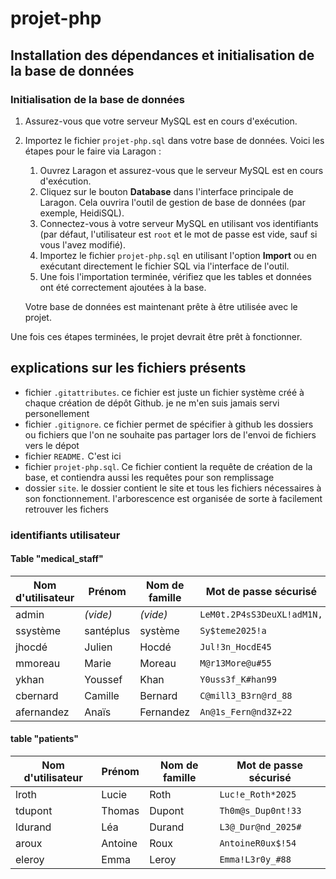 # projet-php

## Installation des dépendances et initialisation de la base de données

### Initialisation de la base de données

1. Assurez-vous que votre serveur MySQL est en cours d'exécution.
2. Importez le fichier `projet-php.sql` dans votre base de données. Voici les étapes pour le faire via Laragon :

   1. Ouvrez Laragon et assurez-vous que le serveur MySQL est en cours d'exécution.
   2. Cliquez sur le bouton **Database** dans l'interface principale de Laragon. Cela ouvrira l'outil de gestion de base de données (par exemple, HeidiSQL).
   3. Connectez-vous à votre serveur MySQL en utilisant vos identifiants (par défaut, l'utilisateur est `root` et le mot de passe est vide, sauf si vous l'avez modifié).
   4. Importez le fichier `projet-php.sql` en utilisant l'option **Import** ou en exécutant directement le fichier SQL via l'interface de l'outil.
   5. Une fois l'importation terminée, vérifiez que les tables et données ont été correctement ajoutées à la base.

   Votre base de données est maintenant prête à être utilisée avec le projet.

Une fois ces étapes terminées, le projet devrait être prêt à fonctionner.

## explications sur les fichiers présents

- fichier `.gitattributes`. ce fichier est juste un fichier système créé à chaque création de dépôt Github. je ne m'en suis jamais servi personellement
- fichier `.gitignore`. ce fichier permet de spécifier à github les dossiers ou fichiers que l'on ne souhaite pas partager lors de l'envoi de fichiers vers le dépot
- fichier `README.` C'est ici
- fichier `projet-php.sql`. Ce fichier contient la requête de création de la base, et contiendra aussi les requêtes pour son remplissage
- dossier `site`. le dossier contient le site et tous les fichiers nécessaires à son fonctionnement. l'arborescence est organisée de sorte à facilement retrouver les fichers

### identifiants utilisateur

#### **Table "medical_staff"**

| Nom d'utilisateur | Prénom    | Nom de famille | Mot de passe sécurisé      |
| ----------------- | ---------- | -------------- | ---------------------------- |
| admin             | *(vide)* | *(vide)*     | `LeM0t.2P4sS3DeuXL!adM1N,` |
| ssystème         | santéplus | système       | `Sy$teme2025!a`            |
| jhocdé           | Julien     | Hocdé         | `Jul!3n_HocdE45`           |
| mmoreau           | Marie      | Moreau         | `M@r13More@u#55`           |
| ykhan             | Youssef    | Khan           | `Y0uss3f_K#han99`          |
| cbernard          | Camille    | Bernard        | `C@mill3_B3rn@rd_88`       |
| afernandez        | Anaïs     | Fernandez      | `An@1s_Fern@nd3Z+22`       |

#### table "patients"

| Nom d'utilisateur | Prénom | Nom de famille | Mot de passe sécurisé |
| ----------------- | ------- | -------------- | ----------------------- |
| lroth             | Lucie   | Roth           | `Luc!e_Roth*2025`     |
| tdupont           | Thomas  | Dupont         | `Th0m@s_Dup0nt!33`    |
| ldurand           | Léa    | Durand         | `L3@_Dur@nd_2025#`    |
| aroux             | Antoine | Roux           | `AntoineR0ux$!54`     |
| eleroy            | Emma    | Leroy          | `Emma!L3r0y_#88`      |
